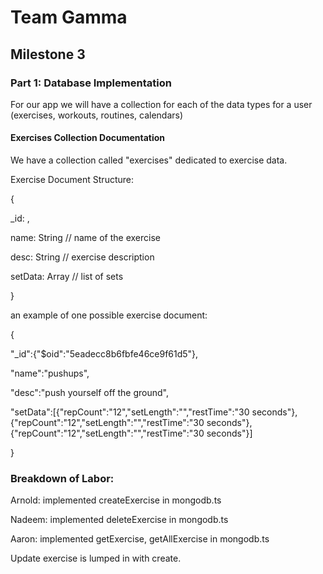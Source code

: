 # Team Gamma
## Milestone 3

### Part 1: Database Implementation

For our app we will have a collection for each of the data types for a user (exercises, workouts, routines, calendars)

#### Exercises Collection Documentation

We have a collection called "exercises" dedicated to exercise data.

Exercise Document Structure:

{
  
  _id: <ObjectId1>,
  
  name: String // name of the exercise
  
  desc: String // exercise description
  
  setData:  Array // list of sets

}

an example of one possible exercise document:

{
  
  "_id":{"$oid":"5eadecc8b6fbfe46ce9f61d5"},
  
  "name":"pushups",
  
  "desc":"push yourself off the ground",
  
  "setData":[{"repCount":"12","setLength":"","restTime":"30 seconds"},{"repCount":"12","setLength":"","restTime":"30 seconds"},{"repCount":"12","setLength":"","restTime":"30 seconds"}]

}


###  Breakdown of Labor:

Arnold: implemented createExercise in mongodb.ts

Nadeem: implemented deleteExercise in mongodb.ts

Aaron: implemented getExercise, getAllExercise in mongodb.ts

Update exercise is lumped in with create.
